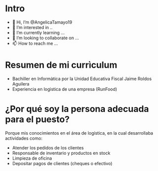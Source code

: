 # Intro
- 👋 Hi, I’m @AngelicaTamayo19
- 👀 I’m interested in ..
- 🌱 I’m currently learning ...
- 💞️ I’m looking to collaborate on ...
- 📫 How to reach me ...

# Resumen de mi currìculum
- Bachiller en Informàtica por la Unidad Educativa Fiscal Jaime Roldos Aguilera
- Experiencia en logìstica de una empresa  (RunFood)

# ¿Por qué soy la persona adecuada para el puesto?
Porque mis conocimientos en el área de logística, en la cual desarrollaba actividades como:
-  Atender los pedidos de los clientes
- Responsable de inventario  y productos en stock 
- Limpieza de oficina
-  Depositar pagos de clientes (cheques o efectivo)
